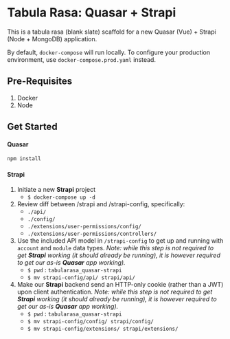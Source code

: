 # Tabula Rasa: Quasar + Strapi

This is a tabula rasa (blank slate) scaffold for a new Quasar (Vue) + Strapi (Node + MongoDB) application.

By default, `docker-compose` will run locally. To configure your production environment, use `docker-compose.prod.yaml` instead.

## Pre-Requisites
1. Docker
2. Node

## Get Started

#### Quasar
```bash
npm install
```

#### Strapi
1. Initiate a new **Strapi** project
    - `$ docker-compose up -d`
2. Review diff between /strapi and /strapi-config, specifically:
    - `./api/`
    - `./config/`
    - `./extensions/user-permissions/config/`
    - `./extensions/user-permissions/controllers/`
3. Use the included API model in `/strapi-config` to get up and running with `account` and `module` data types. *Note: while this step is not required to get **Strapi** working (it should already be running), it is however required to get our as-is **Quasar** app working).*
    - `$ pwd` : `tabularasa_quasar-strapi`
    - `$ mv strapi-config/api/ strapi/api/`
4. Make our **Strapi** backend send an HTTP-only cookie (rather than a JWT) upon client authentication. *Note: while this step is not required to get **Strapi** working (it should already be running), it is however required to get our as-is **Quasar** app working).*
    - `$ pwd` : `tabularasa_quasar-strapi`
    - `$ mv strapi-config/config/ strapi/config/`
    - `$ mv strapi-config/extensions/ strapi/extensions/`
